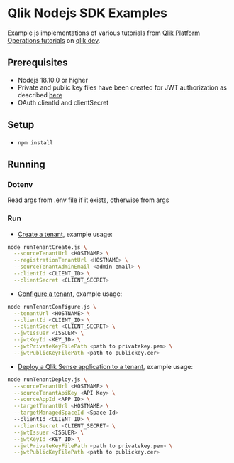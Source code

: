 # Qlik Nodejs SDK Examples

Example js implementations of various tutorials from [Qlik Platform Operations tutorials](https://qlik.dev/tutorials#platform-operations) on [qlik.dev](http://qlik.dev).

## Prerequisites

* Nodejs 18.10.0 or higher
* Private and public key files have been created for JWT authorization as described [here](https://qlik.dev/tutorials/create-signed-tokens-for-jwt-authorization)
* OAuth clientId and clientSecret

## Setup

* `npm install`

## Running

### Dotenv

Read args from .env file if it exists, otherwise from args

### Run

* [Create a tenant](https://qlik.dev/tutorials/create-a-tenant), example usage:

```bash
node runTenantCreate.js \
  --sourceTenantUrl <HOSTNAME> \
  --registrationTenantUrl <HOSTNAME> \
  --sourceTenantAdminEmail <admin email> \
  --clientId <CLIENT_ID> \
  --clientSecret <CLIENT_SECRET>
```

* [Configure a tenant](https://qlik.dev/tutorials/configure-a-tenant), example usage:

```bash
node runTenantConfigure.js \
  --tenantUrl <HOSTNAME> \
  --clientId <CLIENT_ID> \
  --clientSecret <CLIENT_SECRET> \
  --jwtIssuer <ISSUER> \
  --jwtKeyId <KEY_ID> \
  --jwtPrivateKeyFilePath <path to privatekey.pem> \
  --jwtPublicKeyFilePath <path to publickey.cer>
```

* [Deploy a Qlik Sense application to a tenant](https://qlik.dev/tutorials/deploy-a-qlik-sense-application-to-a-tenant), example usage:

```bash
node runTenantDeploy.js \
  --sourceTenantUrl <HOSTNAME> \
  --sourceTenantApiKey <API Key> \
  --sourceAppId <APP ID> \
  --targetTenantUrl <HOSTNAME> \
  --targetManagedSpaceId <Space Id>
  --clientId <CLIENT_ID> \
  --clientSecret <CLIENT_SECRET> \
  --jwtIssuer <ISSUER> \
  --jwtKeyId <KEY_ID> \
  --jwtPrivateKeyFilePath <path to privatekey.pem> \
  --jwtPublicKeyFilePath <path to publickey.cer>
```
